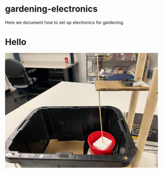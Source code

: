 # gardening-electronics
Here we document how to set up electronics for gardening.

# Hello


![water level sensor](https://github.com/yumexxx/gardening-electronics/blob/main/water%20level%20sensor.jpg)